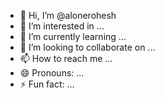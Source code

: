 - 👋 Hi, I’m @alonerohesh
- 👀 I’m interested in ...
- 🌱 I’m currently learning ...
- 💞️ I’m looking to collaborate on ...
- 📫 How to reach me ...
- 😄 Pronouns: ...
- ⚡ Fun fact: ...

<!---
alonerohesh/alonerohesh is a ✨ special ✨ repository because its `README.md` (this file) appears on your GitHub profile.
You can click the Preview link to take a look at your changes.
--->
